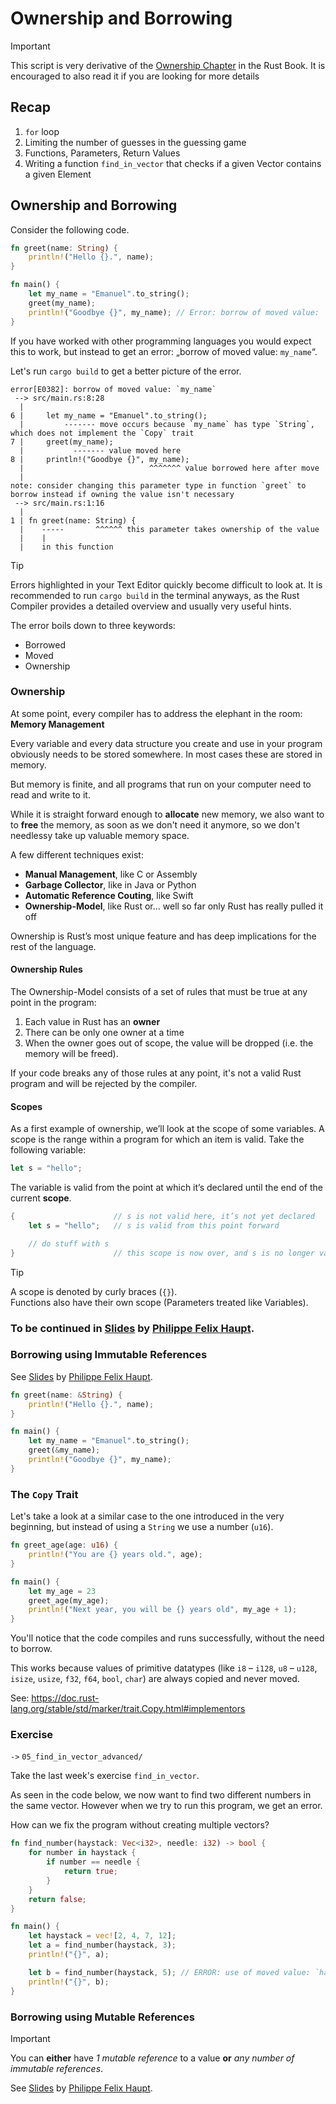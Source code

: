 # Ownership and Borrowing

> [!IMPORTANT]
> This script is very derivative of the [Ownership Chapter](https://doc.rust-lang.org/book/ch04-00-understanding-ownership.html#understanding-ownership) in the Rust Book.
> It is encouraged to also read it if you are looking for more details

## Recap

1. `for` loop
2. Limiting the number of guesses in the guessing game
3. Functions, Parameters, Return Values
4. Writing a function `find_in_vector` that checks if a given Vector contains a given Element

## Ownership and Borrowing

Consider the following code.

```rust
fn greet(name: String) {
    println!("Hello {}.", name);
}

fn main() {
    let my_name = "Emanuel".to_string();
    greet(my_name);
    println!("Goodbye {}", my_name); // Error: borrow of moved value: `my_name`
}
```

If you have worked with other programming languages you would expect this to work,
but instead to get an error: „borrow of moved value: `my_name`“.

Let's run `cargo build` to get a better picture of the error.

```console
error[E0382]: borrow of moved value: `my_name`
 --> src/main.rs:8:28
  |
6 |     let my_name = "Emanuel".to_string();
  |         ------- move occurs because `my_name` has type `String`, which does not implement the `Copy` trait
7 |     greet(my_name);
  |           ------- value moved here
8 |     println!("Goodbye {}", my_name);
  |                            ^^^^^^^ value borrowed here after move
  |
note: consider changing this parameter type in function `greet` to borrow instead if owning the value isn't necessary
 --> src/main.rs:1:16
  |
1 | fn greet(name: String) {
  |    -----       ^^^^^^ this parameter takes ownership of the value
  |    |
  |    in this function
```

> [!TIP]
> Errors highlighted in your Text Editor quickly become difficult to look at.
> It is recommended to run `cargo build` in the terminal anyways,
> as the Rust Compiler provides a detailed overview and usually very useful hints.

The error boils down to three keywords:

-   Borrowed
-   Moved
-   Ownership

### Ownership

At some point, every compiler has to address the elephant in the room: **Memory Management**

Every variable and every data structure you create and use in your program obviously needs to be stored somewhere.
In most cases these are stored in memory.

But memory is finite, and all programs that run on your computer need to read and write to it.

While it is straight forward enough to **allocate** new memory, we also want to to **free** the memory,
as soon as we don't need it anymore, so we don't needlessy take up valuable memory space.

A few different techniques exist:

-   **Manual Management**, like C or Assembly
-   **Garbage Collector**, like in Java or Python
-   **Automatic Reference Couting**, like Swift
-   **Ownership-Model**, like Rust or... well so far only Rust has really pulled it off

Ownership is Rust’s most unique feature and has deep implications for the rest of the language.

#### Ownership Rules

The Ownership-Model consists of a set of rules that must be true at any point in the program:

1. Each value in Rust has an **owner**
2. There can be only one owner at a time
3. When the owner goes out of scope, the value will be dropped (i.e. the memory will be freed).

If your code breaks any of those rules at any point, it's not a valid Rust program and will be rejected by the compiler.

#### Scopes

As a first example of ownership, we’ll look at the scope of some variables.
A scope is the range within a program for which an item is valid. Take the following variable:

```rust
let s = "hello";
```

The variable is valid from the point at which it’s declared until the end of the current **scope**.

```rust
{                      // s is not valid here, it’s not yet declared
    let s = "hello";   // s is valid from this point forward

    // do stuff with s
}                      // this scope is now over, and s is no longer valid
```

> [!TIP]
> A scope is denoted by curly braces (`{}`).  
> Functions also have their own scope (Parameters treated like Variables).

### To be continued in [Slides](https://github.com/pfhaupt/progkurs/blob/794c7d4916789ae00e5000b7a3ad4ffbb6f48939/rust-beginner/05%20-%20Ownership%20and%20Borrow%20Checker/05%20-%20slides.pdf) by [Philippe Felix Haupt](https://github.com/pfhaupt).

### Borrowing using Immutable References

See [Slides](https://github.com/pfhaupt/progkurs/blob/794c7d4916789ae00e5000b7a3ad4ffbb6f48939/rust-beginner/05%20-%20Ownership%20and%20Borrow%20Checker/05%20-%20slides.pdf) by [Philippe Felix Haupt](https://github.com/pfhaupt).

```rust
fn greet(name: &String) {
    println!("Hello {}.", name);
}

fn main() {
    let my_name = "Emanuel".to_string();
    greet(&my_name);
    println!("Goodbye {}", my_name);
}
```

### The `Copy` Trait

Let's take a look at a similar case to the one introduced in the very beginning, but instead of using a `String` we use a number (`u16`).

```rust
fn greet_age(age: u16) {
    println!("You are {} years old.", age);
}

fn main() {
    let my_age = 23
    greet_age(my_age);
    println!("Next year, you will be {} years old", my_age + 1);
}
```

You'll notice that the code compiles and runs successfully, without the need to borrow.

This works because values of primitive datatypes (like `i8` &ndash; `i128`, `u8` &ndash; `u128`, `isize`, `usize`, `f32`, `f64`, `bool`, `char`) are always copied and never moved.

See: https://doc.rust-lang.org/stable/std/marker/trait.Copy.html#implementors

### Exercise

`->` `05_find_in_vector_advanced/`

Take the last week's exercise `find_in_vector`.

As seen in the code below, we now want to find two different numbers in the same vector.
However when we try to run this program, we get an error.

How can we fix the program without creating multiple vectors?

```rust
fn find_number(haystack: Vec<i32>, needle: i32) -> bool {
    for number in haystack {
        if number == needle {
            return true;
        }
    }
    return false;
}

fn main() {
    let haystack = vec![2, 4, 7, 12];
    let a = find_number(haystack, 3);
    println!("{}", a);

    let b = find_number(haystack, 5); // ERROR: use of moved value: `haystack`
    println!("{}", b);
}
```

### Borrowing using Mutable References

> [!Important]
> You can **either** have _1 mutable reference_ to a value **or** _any number of immutable references_.

See [Slides](https://github.com/pfhaupt/progkurs/blob/794c7d4916789ae00e5000b7a3ad4ffbb6f48939/rust-beginner/05%20-%20Ownership%20and%20Borrow%20Checker/05%20-%20slides.pdf) by [Philippe Felix Haupt](https://github.com/pfhaupt).
